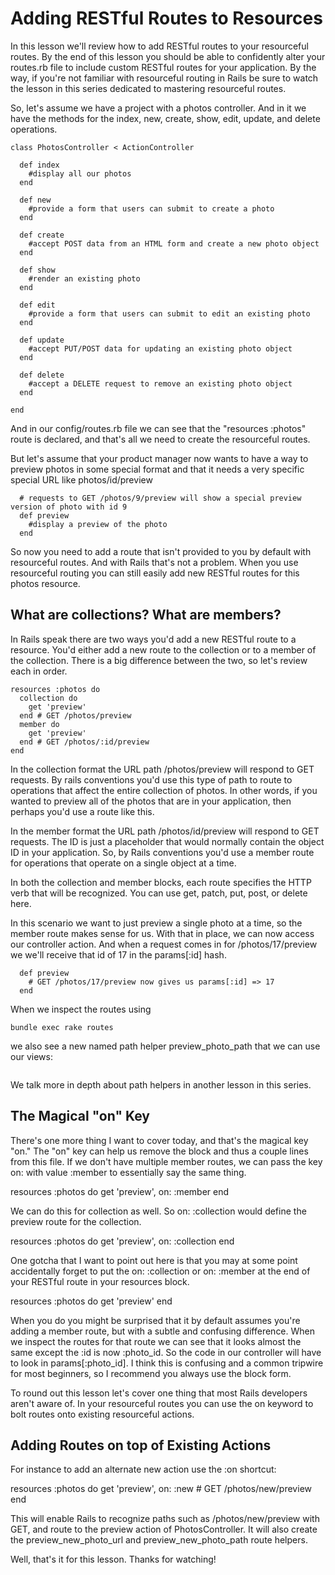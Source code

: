 # Adding RESTful Routes to Resources
In this lesson we'll review how to add RESTful routes to your resourceful routes. By the end of this lesson you should be able to confidently alter your routes.rb file to include custom RESTful routes for your application. By the way, if you're not familiar with resourceful routing in Rails be sure to watch the lesson in this series dedicated to mastering resourceful routes.

So, let's assume we have a project with a photos controller. And in it we have the methods for the index, new, create, show, edit, update, and delete operations.

```
class PhotosController < ActionController

  def index
    #display all our photos
  end
  
  def new
    #provide a form that users can submit to create a photo
  end
  
  def create
    #accept POST data from an HTML form and create a new photo object
  end
  
  def show
    #render an existing photo
  end
  
  def edit
    #provide a form that users can submit to edit an existing photo
  end
  
  def update
    #accept PUT/POST data for updating an existing photo object
  end
  
  def delete
    #accept a DELETE request to remove an existing photo object
  end

end
```

And in our config/routes.rb file we can see that the "resources :photos" route is declared, and that's all we need to create the resourceful routes.

But let's assume that your product manager now wants to have a way to preview photos in some special format and that it needs a very specific special URL like photos/id/preview 

```
  # requests to GET /photos/9/preview will show a special preview version of photo with id 9
  def preview
    #display a preview of the photo
  end
```

So now you need to add a route that isn't provided to you by default with resourceful routes. And with Rails that's not a problem. When you use resourceful routing you can still easily add new RESTful routes for this photos resource.

## What are collections? What are members?
In Rails speak there are two ways you'd add a new RESTful route to a resource. You'd either add a new route to the collection or to a member of the collection. There is a big difference between the two, so let's review each in order.

```
resources :photos do
  collection do
    get 'preview'
  end # GET /photos/preview
  member do
    get 'preview'
  end # GET /photos/:id/preview
end
```

In the collection format the URL path /photos/preview will respond to GET requests. By rails conventions you'd use this type of path to route to operations that affect the entire collection of photos. In other words, if you wanted to preview all of the photos that are in your application, then perhaps you'd use a route like this.

In the member format the URL path /photos/id/preview will respond to GET requests. The ID is just a placeholder that would normally contain the object ID in your application. So, by Rails conventions you'd use a member route for operations that operate on a single object at a time.

In both the collection and member blocks, each route specifies the HTTP verb that will be recognized. You can use get, patch, put, post, or delete here.

In this scenario we want to just preview a single photo at a time, so the member route makes sense for us. With that in place, we can now access our controller action. And when a request comes in for /photos/17/preview we we'll receive that id of 17 in the params[:id] hash.

```
  def preview
    # GET /photos/17/preview now gives us params[:id] => 17
  end
```

When we inspect the routes using
```
bundle exec rake routes
```
we also see a new named path helper preview_photo_path that we can use our views:

```

```
We talk more in depth about path helpers in another lesson in this series.

## The Magical "on" Key
There's one more thing I want to cover today, and that's the magical key "on." The "on" key can help us remove the block and thus a couple lines from this file. If we don't have multiple member routes, we can pass the key on: with value :member to essentially say the same thing.

resources :photos do
  get 'preview', on: :member
end

We can do this for collection as well. So on: :collection would define the preview route for the collection.

resources :photos do
  get 'preview', on: :collection
end

One gotcha that I want to point out here is that you may at some point accidentally forget to put the on: :collection or on: :member at the end of your RESTful route in your resources block. 

resources :photos do
  get 'preview'
end

When you do you might be surprised that it by default assumes you're adding a member route, but with a subtle and confusing difference. When we inspect the routes for that route we can see that it looks almost the same except the :id is now :photo_id. So the code in our controller will have to look in params[:photo_id]. I think this is confusing and a common tripwire for most beginners, so I recommend you always use the block form.


To round out this lesson let's cover one thing that most Rails developers aren't aware of. In your resourceful routes you can use the on keyword to bolt routes onto existing resourceful actions.

## Adding Routes on top of Existing Actions

For instance to add an alternate new action use the :on shortcut:

resources :photos do
  get 'preview', on: :new # GET /photos/new/preview
end

This will enable Rails to recognize paths such as /photos/new/preview with GET, and route to the preview action of PhotosController. It will also create the preview_new_photo_url and preview_new_photo_path route helpers.

Well, that's it for this lesson. Thanks for watching!
